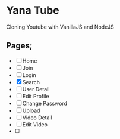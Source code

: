 # Yana Tube
Cloning Youtube with VanillaJS and NodeJS

## Pages;
- [ ] Home
- [ ] Join
- [ ] Login
- [x] Search
- [ ] User Detail
- [ ] Edit Profile
- [ ] Change Password
- [ ] Upload
- [ ] Video Detail
- [ ] Edit Video
- [ ] 
